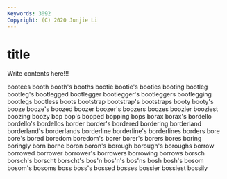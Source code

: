 ```yaml
---
Keywords: 3092
Copyright: (C) 2020 Junjie Li
---
```


# title

Write contents here!!!

bootees 
booth 
booth's 
booths
bootie 
bootie's 
booties 
booting 
bootleg 
bootleg's 
bootlegged 
bootlegger 
bootlegger's 
bootleggers
bootlegging 
bootlegs 
bootless 
boots 
bootstrap 
bootstrap's 
bootstraps 
booty 
booty's 
booze
booze's 
boozed 
boozer 
boozer's 
boozers 
boozes 
boozier 
booziest 
boozing 
boozy
bop 
bop's 
bopped 
bopping 
bops 
borax 
borax's 
bordello 
bordello's 
bordellos
border 
border's 
bordered 
bordering 
borderland 
borderland's 
borderlands 
borderline 
borderline's 
borderlines
borders 
bore 
bore's 
bored 
boredom 
boredom's 
borer 
borer's 
borers 
bores
boring 
boringly 
born 
borne 
boron 
boron's 
borough 
borough's 
boroughs 
borrow
borrowed 
borrower 
borrower's 
borrowers 
borrowing 
borrows 
borsch 
borsch's 
borscht 
borscht's
bos'n 
bos'n's 
bos'ns 
bosh 
bosh's 
bosom 
bosom's 
bosoms 
boss 
boss's
bossed 
bosses 
bossier 
bossiest 
bossily 
